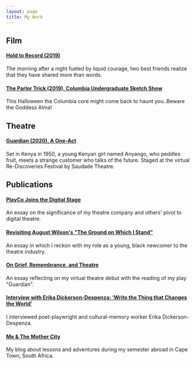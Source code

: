 ```yaml
---
layout: page
title: My Work
---
```


## Film

#### [Hold to Record (2019)](https://vimeo.com/341457011)
The morning after a night fueled by liquid courage, two best friends realize that they have shared more than words.

#### [The Parlor Trick (2019), Columbia Undergraduate Sketch Show](https://youtu.be/0ZNGGCVpLj8)
This Halloween the Columbia core might come back to haunt you..Beware the Goddess Alma!

## Theatre

#### [Guardian (2020), A One-Act](https://instagram.com/saudadetheatre)
Set in Kenya in 1950, a young Kenyan girl named Anyango, who peddles fruit, meets a strange customer who talks of the future. Staged at the virtual Re-Discoveries Festival by Saudade Theatre.

## Publications

#### [PlayCo Joins the Digital Stage](https://playco.org/playco-joins-the-digital-stage/)
An essay on the significance of my theatre company and others' pivot to digital theatre.

#### [Revisiting August Wilson's "The Ground on Which I Stand"](https://playco.org/revisitingaugustwilson/)
An essay in which I reckon with my role as a young, black newcomer to the theatre industry.

#### [On Grief, Remembrance, and Theatre](https://playco.org/on-grief-remembrance-and-theatre/)
An essay reflecting on my virtual theatre debut with the reading of my play "Guardian".

#### [Interview with Erika Dickerson-Despenza: ‘Write the Thing that Changes the World’](https://playco.org/erikadickerson-despenza/)
I interviewed poet-playwright and cultural-memory worker Erika Dickerson-Despenza.

#### [Me & The Mother City](https://alaro18.wixsite.com)
My blog about lessons and adventures during my semester abroad in Cape Town, South Africa.